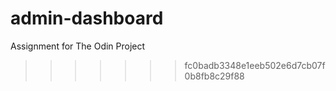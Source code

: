 # admin-dashboard

Assignment for The Odin Project

> > > > > > > fc0badb3348e1eeb502e6d7cb07f0b8fb8c29f88
